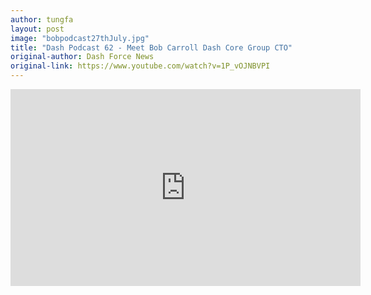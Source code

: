 ```yaml
---
author: tungfa
layout: post
image: "bobpodcast27thJuly.jpg"
title: "Dash Podcast 62 - Meet Bob Carroll Dash Core Group CTO"
original-author: Dash Force News
original-link: https://www.youtube.com/watch?v=1P_vOJNBVPI
---
```




<iframe width="560" height="315" src="https://www.youtube.com/embed/1P_vOJNBVPI" frameborder="0" allow="autoplay; encrypted-media" allowfullscreen></iframe>
